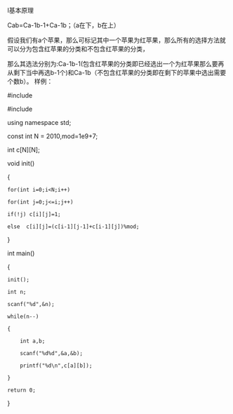 I基本原理

Cab=Ca-1b-1+Ca-1b；（a在下，b在上）

假设我们有a个苹果，那么可标记其中一个苹果为红苹果，那么所有的选择方法就可以分为包含红苹果的分类和不包含红苹果的分类，

那么其选法分别为:Ca-1b-1(包含红苹果的分类即已经选出一个为红苹果那么要再从剩下当中再选b-1个)和Ca-1b（不包含红苹果的分类即在剩下的苹果中选出需要个数b）。
样例：

#include<iostream>
  
#include<algorithm>

using namespace std;

const int N = 2010,mod=1e9+7;

int c[N][N];

void init()
  
{
  
    for(int i=0;i<N;i++)
                         
    for(int j=0;j<=i;j++)
  
    if(!j) c[i][j]=1;
  
    else  c[i][j]=(c[i-1][j-1]+c[i-1][j])%mod;  
  
}
  
int main()
  
{
  
    init();
    
    int n;
    
    scanf("%d",&n);
  
    while(n--)
  
    {
  
        int a,b;
  
        scanf("%d%d",&a,&b);
  
        printf("%d\n",c[a][b]);
  
    }
  
    return 0;
  
}
